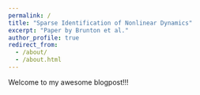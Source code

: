```yaml
---
permalink: /
title: "Sparse Identification of Nonlinear Dynamics"
excerpt: "Paper by Brunton et al."
author_profile: true
redirect_from: 
  - /about/
  - /about.html
---
```


Welcome to my awesome blogpost!!!